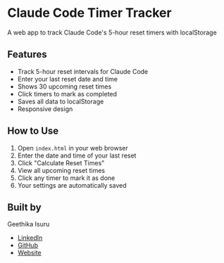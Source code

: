 # Claude Code Timer Tracker

A web app to track Claude Code's 5-hour reset timers with localStorage

## Features

- Track 5-hour reset intervals for Claude Code
- Enter your last reset date and time
- Shows 30 upcoming reset times
- Click timers to mark as completed
- Saves all data to localStorage
- Responsive design

## How to Use

1. Open `index.html` in your web browser
2. Enter the date and time of your last reset
3. Click "Calculate Reset Times"
4. View all upcoming reset times
5. Click any timer to mark it as done
6. Your settings are automatically saved

## Built by

Geethika Isuru

- [LinkedIn](https://www.linkedin.com/in/geethikaisuru/)
- [GitHub](https://github.com/geethikaisuru)
- [Website](https://geethikaisuru.com)
